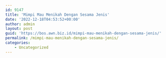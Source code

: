 ```yaml
---
id: 9147
title: 'Mimpi Mau Menikah Dengan Sesama Jenis'
date: '2022-12-18T04:53:52+00:00'
author: admin
layout: post
guid: 'https://bos.awn.biz.id/mimpi-mau-menikah-dengan-sesama-jenis/'
permalink: /mimpi-mau-menikah-dengan-sesama-jenis/
categories:
    - Uncategorized
---
```


